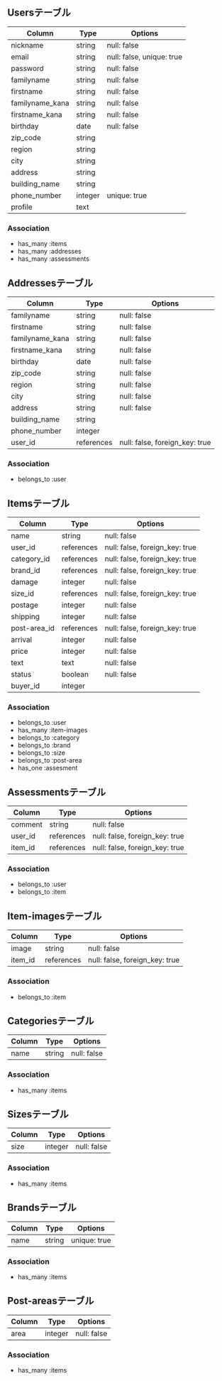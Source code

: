 ## Usersテーブル

|Column|Type|Options|
|------|----|-------|
|nickname|string|null: false|
|email|string|null: false, unique: true|
|password|string|null: false|
|familyname|string|null: false|
|firstname|string|null: false|
|familyname_kana|string|null: false|
|firstname_kana|string|null: false|
|birthday|date|null: false|
|zip_code|string||
|region|string||
|city|string||
|address|string||
|building_name|string||
|phone_number|integer|unique: true|
|profile|text||

### Association
- has_many :items
- has_many :addresses
- has_many :assessments


## Addressesテーブル

|Column|Type|Options|
|------|----|-------|
|familyname|string|null: false|
|firstname|string|null: false|
|familyname_kana|string|null: false|
|firstname_kana|string|null: false|
|birthday|date|null: false|
|zip_code|string|null: false|
|region|string|null: false|
|city|string|null: false|
|address|string|null: false|
|building_name|string||
|phone_number|integer||
|user_id|references|null: false, foreign_key: true|

### Association
- belongs_to :user


## Itemsテーブル

|Column|Type|Options|
|------|----|-------|
|name|string|null: false|
|user_id|references|null: false, foreign_key: true|
|category_id|references|null: false, foreign_key: true|
|brand_id|references|null: false, foreign_key: true|
|damage|integer|null: false|
|size_id|references|null: false, foreign_key: true|
|postage|integer|null: false|
|shipping|integer|null: false|
|post-area_id|references|null: false, foreign_key: true|
|arrival|integer|null: false|
|price|integer|null: false|
|text|text|null: false|
|status|boolean|null: false|
|buyer_id|integer||


### Association
- belongs_to :user
- has_many :item-images
- belongs_to :category
- belongs_to :brand
- belongs_to :size
- belongs_to :post-area
- has_one :assesment

## Assessmentsテーブル

|Column|Type|Options|
|------|----|-------|
|comment|string|null: false|
|user_id|references|null: false, foreign_key: true|
|item_id|references|null: false, foreign_key: true|

### Association
- belongs_to :user
- belongs_to :item


## Item-imagesテーブル

|Column|Type|Options|
|------|----|-------|
|image|string|null: false|
|item_id|references|null: false, foreign_key: true|

### Association
- belongs_to :item


## Categoriesテーブル

|Column|Type|Options|
|------|----|-------|
|name|string|null: false|

### Association
- has_many :items


## Sizesテーブル

|Column|Type|Options|
|------|----|-------|
|size|integer|null: false|

### Association
- has_many :items


## Brandsテーブル

|Column|Type|Options|
|------|----|-------|
|name|string|unique: true|

### Association
- has_many :items


## Post-areasテーブル

|Column|Type|Options|
|------|----|-------|
|area|integer|null: false|

### Association
- has_many :items